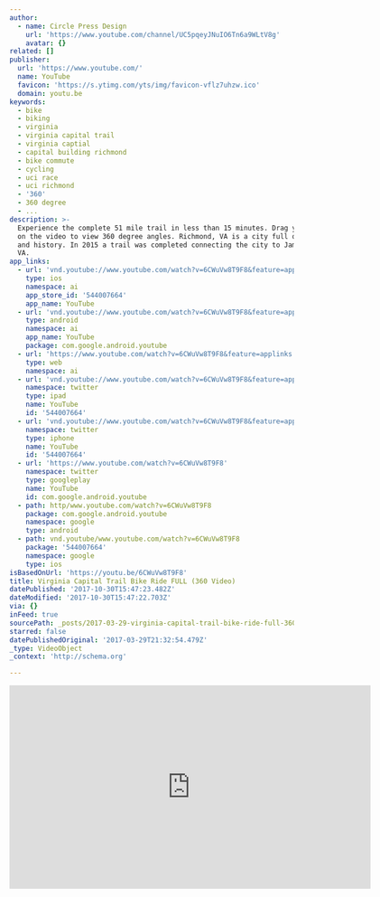 ```yaml
---
author:
  - name: Circle Press Design
    url: 'https://www.youtube.com/channel/UC5pqeyJNuIO6Tn6a9WLtV8g'
    avatar: {}
related: []
publisher:
  url: 'https://www.youtube.com/'
  name: YouTube
  favicon: 'https://s.ytimg.com/yts/img/favicon-vflz7uhzw.ico'
  domain: youtu.be
keywords:
  - bike
  - biking
  - virginia
  - virginia capital trail
  - virginia captial
  - capital building richmond
  - bike commute
  - cycling
  - uci race
  - uci richmond
  - '360'
  - 360 degree
  - ...
description: >-
  Experience the complete 51 mile trail in less than 15 minutes. Drag your mouse
  on the video to view 360 degree angles. Richmond, VA is a city full of culture
  and history. In 2015 a trail was completed connecting the city to Jamestown,
  VA.
app_links:
  - url: 'vnd.youtube://www.youtube.com/watch?v=6CWuVw8T9F8&feature=applinks'
    type: ios
    namespace: ai
    app_store_id: '544007664'
    app_name: YouTube
  - url: 'vnd.youtube://www.youtube.com/watch?v=6CWuVw8T9F8&feature=applinks'
    type: android
    namespace: ai
    app_name: YouTube
    package: com.google.android.youtube
  - url: 'https://www.youtube.com/watch?v=6CWuVw8T9F8&feature=applinks'
    type: web
    namespace: ai
  - url: 'vnd.youtube://www.youtube.com/watch?v=6CWuVw8T9F8&feature=applinks'
    namespace: twitter
    type: ipad
    name: YouTube
    id: '544007664'
  - url: 'vnd.youtube://www.youtube.com/watch?v=6CWuVw8T9F8&feature=applinks'
    namespace: twitter
    type: iphone
    name: YouTube
    id: '544007664'
  - url: 'https://www.youtube.com/watch?v=6CWuVw8T9F8'
    namespace: twitter
    type: googleplay
    name: YouTube
    id: com.google.android.youtube
  - path: http/www.youtube.com/watch?v=6CWuVw8T9F8
    package: com.google.android.youtube
    namespace: google
    type: android
  - path: vnd.youtube/www.youtube.com/watch?v=6CWuVw8T9F8
    package: '544007664'
    namespace: google
    type: ios
isBasedOnUrl: 'https://youtu.be/6CWuVw8T9F8'
title: Virginia Capital Trail Bike Ride FULL (360 Video)
datePublished: '2017-10-30T15:47:23.482Z'
dateModified: '2017-10-30T15:47:22.703Z'
via: {}
inFeed: true
sourcePath: _posts/2017-03-29-virginia-capital-trail-bike-ride-full-360-video.md
starred: false
datePublishedOriginal: '2017-03-29T21:32:54.479Z'
_type: VideoObject
_context: 'http://schema.org'

---
```

<iframe src="https://cdn.embedly.com/widgets/media.html?src=https%3A%2F%2Fwww.youtube.com%2Fembed%2F6CWuVw8T9F8%3Ffeature%3Doembed&amp;url=http%3A%2F%2Fwww.youtube.com%2Fwatch%3Fv%3D6CWuVw8T9F8&amp;image=https%3A%2F%2Fi.ytimg.com%2Fvi%2F6CWuVw8T9F8%2Fhqdefault.jpg&amp;key=b7d04c9b404c499eba89ee7072e1c4f7&amp;type=text%2Fhtml&amp;schema=youtube" width="640" height="360" scrolling="no" frameborder="0" allowfullscreen="" style=""></iframe>